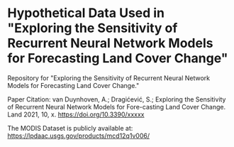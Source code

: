 # Hypothetical Data Used in "Exploring the Sensitivity of Recurrent Neural Network Models for Forecasting Land Cover Change"
Repository for "Exploring the Sensitivity of Recurrent Neural Network Models for Forecasting Land Cover Change."

Paper Citation: van Duynhoven, A.;  Dragićević, S.; Exploring the Sensitivity of Recurrent Neural Network Models for Fore-casting Land Cover Change. Land 2021, 10, x. https://doi.org/10.3390/xxxxx

The MODIS Dataset is publicly available at: https://lpdaac.usgs.gov/products/mcd12q1v006/
